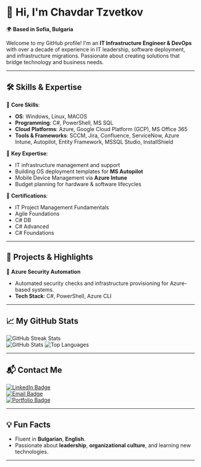 # 👋 Hi, I'm **Chavdar Tzvetkov**

🌍 **Based in Sofia, Bulgaria**

Welcome to my GitHub profile! I'm an **IT Infrastructure Engineer & DevOps** with over a decade of experience in IT leadership, software deployment, and infrastructure migrations. Passionate about creating solutions that bridge technology and business needs.

---

## 🛠️ **Skills & Expertise**

🎯 **Core Skills**:
- **OS**: Windows, Linux, MACOS
- **Programming**: C#, PowerShell, MS SQL
- **Cloud Platforms**: Azure, Google Cloud Platform (GCP), MS Office 365
- **Tools & Frameworks**: SCCM, Jira, Confluence, ServiceNow, Azure Intune, Autopilot, Entity Framework, MSSQL Studio, InstallShield

📂 **Key Expertise**:
- IT infrastructure management and support
- Building OS deployment templates for **MS Autopilot**
- Mobile Device Management via **Azure Intune**
- Budget planning for hardware & software lifecycles

📜 **Certifications**:
- IT Project Management Fundamentals
- Agile Foundations
- C# DB
- C# Advanced
- C# Foundations

---

## 🚀 **Projects & Highlights**

🔑 **Azure Security Automation**
- Automated security checks and infrastructure provisioning for Azure-based systems.
- **Tech Stack**: C#, PowerShell, Azure CLI

---

## 📈 **My GitHub Stats**

![GitHub Streak Stats](https://github-readme-streak-stats.herokuapp.com/?user=Chavdar-Tzvetkov&theme=dark&hide_border=true)  
![GitHub Stats](https://github-readme-stats.vercel.app/api?username=Chavdar-Tzvetkov&show_icons=true&theme=dark&hide_border=true)
![Top Languages](https://github-readme-stats.vercel.app/api/top-langs/?username=Chavdar-Tzvetkov&layout=compact&theme=radical)

---

## 📬 **Contact Me**

[![LinkedIn Badge](https://img.shields.io/badge/LinkedIn-0077B5?style=for-the-badge&logo=linkedin&logoColor=white)](https://linkedin.com/in/chavdar-tzvetkov)  
[![Email Badge](https://img.shields.io/badge/Email-0078D4?style=for-the-badge&logo=microsoft-outlook&logoColor=white)](mailto:chavdar.tzvetkov@gmail.com)  
[![Portfolio Badge](https://img.shields.io/badge/Portfolio-24292e?style=for-the-badge&logo=githubpages&logoColor=white)](#)  

---

## 💡 **Fun Facts**
- Fluent in **Bulgarian**, **English**.
- Passionate about **leadership**, **organizational culture**, and learning new technologies.

---

